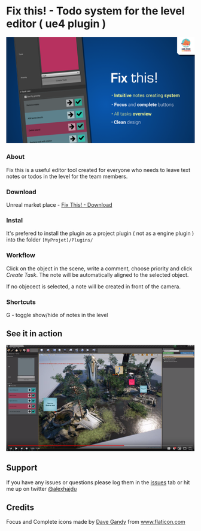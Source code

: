# Fix this! - Todo system for the level editor ( ue4 plugin )

![fixthis](/Resources/ft2.png)

### About 

Fix this is a useful editor tool created for everyone who needs to leave text notes or todos in the level for the team members.

### Download

Unreal market place - [Fix This! - Download](https://www.unrealengine.com/marketplace/fix-this-todo-system-for-the-level-editor)

### Instal

It's prefered to install the plugin as a project plugin ( not as a engine plugin ) into the folder `[MyProjet]/Plugins/`

### Workflow

Click on the object in the scene, write a comment, choose priority and click *Create Task*. The note will be automatically aligned to the selected object. 

If no objecect is selected, a note will be created in front of the camera.

### Shortcuts
G - toggle show/hide of notes in the level

## See it in action
[![youtube tutorial](/Resources/ft_youtube.png)](https://youtu.be/5OI5-ibnpgU 
"YouTube")

## Support

If you have any issues or questions please log them in the [issues](https://github.com/alexhajdu/fix_this/issues) tab or hit me up on twitter [@alexhajdu](https://twitter.com/alexhajdu)

## Credits
Focus and Complete icons made by [Dave Gandy](https://www.flaticon.com/authors/dave-gandy) from www.flaticon.com 


